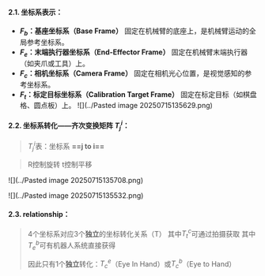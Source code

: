#### 2.1. 坐标系表示：
- **$F_b$：基座坐标系（Base Frame）**  固定在机械臂的底座上，是机械臂运动的全局参考坐标系。
- **$F_e$：末端执行器坐标系（End-Effector Frame）**  固定在机械臂末端执行器（如夹爪或工具）上。
- **$F_c$：相机坐标系（Camera Frame）**  固定在相机光心位置，是视觉感知的参考坐标系。
- **$F_t$：标定目标坐标系（Calibration Target Frame）**  固定在标定目标（如棋盘格、圆点板）上。
![](../Pasted image 20250715135629.png)
#### 2.2. 坐标系转化——齐次变换矩阵 $T^i_j​$：

> $T^i_j​$表：坐标系 **==j to i==**

> R控制旋转
> t控制平移

![](../Pasted image 20250715135708.png)

![](../Pasted image 20250715135532.png)

#### 2.3. relationship：

> 4个坐标系对应3个**独立**的坐标转化关系（T）
> 其中$T^c_t​$可通过拍摄获取
> 其中$T^b_e​$可有机器人系统直接获得
> 
> 因此只有1个**独立**转化：$T^e_c​$（Eye In Hand）或$T^b_c​$（Eye to Hand）
